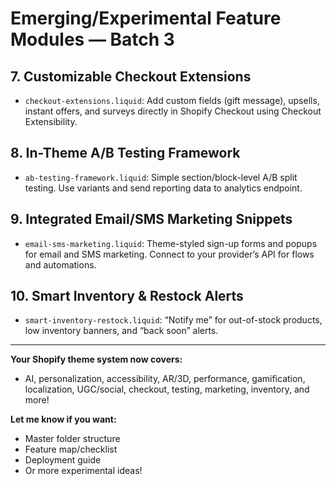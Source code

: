 # Emerging/Experimental Feature Modules — Batch 3

## 7. Customizable Checkout Extensions
- `checkout-extensions.liquid`: Add custom fields (gift message), upsells, instant offers, and surveys directly in Shopify Checkout using Checkout Extensibility.

## 8. In-Theme A/B Testing Framework
- `ab-testing-framework.liquid`: Simple section/block-level A/B split testing. Use variants and send reporting data to analytics endpoint.

## 9. Integrated Email/SMS Marketing Snippets
- `email-sms-marketing.liquid`: Theme-styled sign-up forms and popups for email and SMS marketing. Connect to your provider’s API for flows and automations.

## 10. Smart Inventory & Restock Alerts
- `smart-inventory-restock.liquid`: “Notify me” for out-of-stock products, low inventory banners, and “back soon” alerts.

---

**Your Shopify theme system now covers:**
- AI, personalization, accessibility, AR/3D, performance, gamification, localization, UGC/social, checkout, testing, marketing, inventory, and more!

**Let me know if you want:**
- Master folder structure
- Feature map/checklist
- Deployment guide
- Or more experimental ideas!
